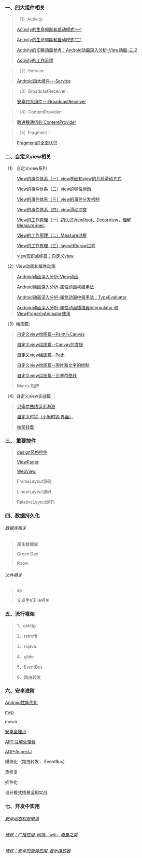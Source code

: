 ### 一、四大组件相关

>（1）Activity:
>
>[Activity的生命周期和启动模式(一)](https://blog.csdn.net/qq_38350635/article/details/88855761)
>
>[Activity的生命周期和启动模式(二)](https://blog.csdn.net/qq_38350635/article/details/88878310)
>
>[Activity的切换动画参考：Android动画深入分析-View动画-三.2](https://blog.csdn.net/qq_38350635/article/details/91355551)
>
>[Activity的工作流程](https://blog.csdn.net/qq_38350635/article/details/95048880)
>

>（2）Service:
>
>[Android四大组件---Service](https://blog.csdn.net/qq_38350635/article/details/99292611)

>（3）BroadcastReceiver：
>
>[安卓四大组件---BroadcastReceiver](https://blog.csdn.net/qq_38350635/article/details/99445872)

>（4）ContentProvider:
>
>[跨进程通信的 ContentProvider](https://blog.csdn.net/qq_38350635/article/details/93721409)
>
>

>（5）Fragment：
>
>[Fragment的全面认识](https://blog.csdn.net/qq_38350635/article/details/99855068)


### 二、自定义view相关

（1） 自定义view系列
>[View的事件体系（一）view基础和view的几种滑动方式](https://blog.csdn.net/qq_38350635/article/details/89067408)
>
>[View的事件体系（二）view的弹性滑动](https://blog.csdn.net/qq_38350635/article/details/89141033)
>
>[View的事件体系（三）view的事件分发机制](https://blog.csdn.net/qq_38350635/article/details/89158550)
>
>[View的事件体系（四）view滑动冲突](https://blog.csdn.net/qq_38350635/article/details/89205995)
>
>[View的工作原理（一）初认识ViewRoot、DecorView，理解MeasureSpec](https://blog.csdn.net/qq_38350635/article/details/89230661)
>
>[View的工作原理（二）Measure过程](https://blog.csdn.net/qq_38350635/article/details/89279993)
>
>[View的工作原理（三）layout和draw过程](https://blog.csdn.net/qq_38350635/article/details/89290121)
>
>[view知识点终篇：自定义view](https://blog.csdn.net/qq_38350635/article/details/89294115)

（2）View动画和属性动画

>[Android动画深入分析-View动画](https://blog.csdn.net/qq_38350635/article/details/91355551)
>
>[Android动画深入分析-属性动画初级用法](https://blog.csdn.net/qq_38350635/article/details/91407754)
>
>[Android动画深入分析-属性动画中级用法：TypeEvaluator](https://blog.csdn.net/qq_38350635/article/details/91447936)
>
>[Android动画深入分析-属性动画插值器Interpolator 和ViewPropertyAnimator使用](https://blog.csdn.net/qq_38350635/article/details/91462859)
>
>

（3）绘图篇:

>
>[自定义view绘图篇--Paint与Canvas](https://blog.csdn.net/qq_38350635/article/details/97245106)
>
>[自定义view绘图篇--Canvas的变换](https://blog.csdn.net/qq_38350635/article/details/97393484)
>
>[自定义view绘图篇--Path](https://blog.csdn.net/qq_38350635/article/details/97499253)
>
>[自定义view绘图篇--图片和文字的绘制](https://blog.csdn.net/qq_38350635/article/details/97960329)
>
>[自定义view绘图篇--贝塞尔曲线](https://blog.csdn.net/qq_38350635/article/details/98100117)
>
>Matrix 矩阵

（4）自定义view实战篇 ： 

   >[贝塞尔曲线运用海浪](https://github.com/sunnnydaydev/CustmoViewPractise) 
   >
   >[自定义时钟（小米时钟 界面）](https://github.com/sunnnydaydev/CustmoViewPractise)
   >
   >[抽奖转盘](https://github.com/sunnnydaydev/Plate/tree/master)
   >

### 三、  重要控件

> [design风格控件](https://github.com/sunnnydaydev/MaterialDesign)
>
> [ViewPager](https://blog.csdn.net/qq_38350635/article/details/103532857)
>
> [WebView](https://github.com/sunnnydaydev/WebView)
>
> FrameLayout源码 
>
> LinearLayout源码 
>
> RalativeLayout源码


### 四、数据持久化

###### 数据库相关

> 原生数据库
>
> Green Dao
>
> Room
>

###### 文件相关

> sp
>
> 安卓手机File相关

### 五、流行框架
>1、okhttp 
>
>2、retrofit
>
>3、rxjava
>
>4、glide
>
>5、EventBus
>
>6、路由转发


### 六、安卓进阶

  [Android性能优化](https://blog.csdn.net/qq_38350635/article/details/89430523)

  [mvp](https://blog.csdn.net/qq_38350635/article/details/89488965)

   mvvm
   
   [安卓全埋点](https://github.com/sunnnydaydev/BuryingPoint/tree/master)
   
   [APT:注解处理器](https://github.com/sunnnydaydev/AnnotationProcessorTool)
 
  [AOP-AspectJ](https://github.com/sunnnydaydev/AppClick_AspectJ_AOP)
 
  模块化（路由转发 、EventBus）

  热修复
  
  插件化 

  设计模式情景运用实战
  
  ### 七、开发中实用
  
  ###### [安卓动态权限申请](https://blog.csdn.net/qq_38350635/article/details/103863992)
  
  ###### [待做：广播应用-网络、wifi、电量之类]()
  
  ###### [待做：安卓的服务应用-音乐播放器]()
